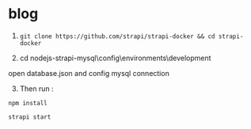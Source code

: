 # blog

1. `git clone https://github.com/strapi/strapi-docker && cd strapi-docker`

2. cd nodejs-strapi-mysql\config\environments\development

open database.json and config mysql connection

3. Then run : 

```
npm install 

strapi start

